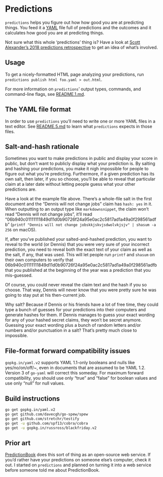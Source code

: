 # Predictions

`predictions` helps you figure out how how good you are at predicting things. You feed it a [YAML][] file full of predictions and the outcomes and it calculates how good you are at predicting things.

Not sure what this whole ‘predictions’ thing is? Have a look at [Scott Alexander’s 2018 predictions retrospective][ssc2018] to get an idea of what’s involved.

[yaml]: https://en.wikipedia.org/wiki/YAML "YAML Ain’t Markup Language"
[ssc2018]: https://slatestarcodex.com/2019/01/22/2018-predictions-calibration-results/

## Usage

To get a nicely-formatted HTML page analyzing your predictions, run `predictions publish html foo.yaml > out.html`.

For more information on `predictions`’ output types, commands, and command-line flags, see [README.1.md][r1].

[r1]: ./README.1.md

## The YAML file format

In order to use `predictions` you’ll need to write one or more YAML files in a text editor. See [README.5.md][r5] to learn what `predictions` expects in those files.

[r5]: ./README.5.md

## Salt-and-hash rationale

Sometimes you want to make predictions in public and display your score in public, but don’t want to publicly display what your prediction is. By salting and hashing your predictions, you make it nigh impossible for people to figure out what you’re predicting. Furthermore, if a given prediction has its own salt, then later, if you so choose, you’ll be able to reveal that particular claim at a later date without letting people guess what your other predictions are.

Have a look at the example file above. There’s a whole-file salt in the first document and the “Dennis will not change jobs” claim has `hash: yes` in it. When outputting to an output type like `markdownsnippet`, the claim won’t read “Dennis will not change jobs”, it’ll read “06b940c01111111849d11d0b90726f24a95e0ac2c5817ad1a49a0f298561adfb” (`printf "Dennis will not change jobskkjskvjsdwolvkjsjv" | shasum -a 256` on macOS).

If, after you’ve published your salted-and-hashed prediction, you want to reveal to the world (or Dennis) that you were very sure of your incorrect prediction, you need to reveal both the exact text of your claim as well as the salt, if any, that was used. This will let people run `printf` and `shasum` on their own computers to verify that 06b940c01111111849d11d0b90726f24a95e0ac2c5817ad1a49a0f298561adfb that you published at the beginning of the year was a prediction that you mis-guessed.

Of course, you could never reveal the claim text and the hash if you so choose. That way, Dennis will never know that you were pretty sure he was going to stay put at his then-current job.

Why salt? Because if Dennis or his friends have a lot of free time, they could type a bunch of guesses for your predictions into their computers and generate hashes for them. If Dennis manages to guess your exact wording for any of your hashed secret claims, they won’t be secret anymore. Guessing your exact wording plus a bunch of random letters and/or numbers and/or punctuation in a salt? That’s pretty much close to impossible.

## File-format forward compatibility issues

`gopkg.in/yaml.v2` supports YAML 1.1-only booleans and nulls like yes/no/on/off/~, even in documents that are assumed to be YAML 1.2. Version 3 of `go-yaml` will correct this someday. For maximum forward compatibility, you should use only “true” and “false” for boolean values and use only “null” for null values.

## Build instructions

```sh
go get gopkg.in/yaml.v2
go get github.com/davecgh/go-spew/spew
go get github.com/stretchr/testify
go get -u github.com/spf13/cobra/cobra
go get -u gopkg.in/russross/blackfriday.v2
```

## Prior art

[PredictionBook][] does this sort of thing as an open-source web service. If you’d rather have your predictions on someone else’s computer, check it out. I started on `predictions` and planned on turning it into a web service before someone told me about PredictionBook.

[predictionbook]: https://predictionbook.com/
